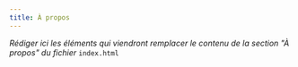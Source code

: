 ```yaml
---
title: À propos
---
```


*Rédiger ici les éléments qui viendront remplacer le contenu de la section "À propos" du fichier* `index.html`

<!--

TEXTE ORIGINAL :

L’Otletosphère est une cartographie relationnelle des personnalités et institutions liées à Paul Otlet. Elle cherche à mettre en visibilité la forte implication de Paul Otlet au sein des organisations pacifistes internationales ainsi qu'au sein des institutions bibliographiques et documentaires. La mise en oeuvre de ses projets pacifistes, documentaires, féministes lui a permis de côtoyer de nombreuses personnalités scientifiques et artistiques avec lesquelles il a pu entretenir des correspondances, se lier d'amitié, ou collaborer. Ces relations sont souvent connues ou attestées par l'examen des archives du Mundaneum.

À l’exception des images, les contenus de ce site sont sous licence Creative Commons Attribution. CC BY HyperOtlet (Clément Borel, Guillaume Brioudes, Jean David, Olivier Le Deuff et Arthur Perret)

Manuel d'utilisation
Le manuel d'utilisation est disponible à l'adresse suivante : https://hyperotlet.github.io/otletosphere/

Liens
Carnet de recherche : https://hyperotlet.hypotheses.org/
Compte Twitter : https://twitter.com/hyperotlet
Frise chronologique interactive sur Paul Otlet : http://hyperotlet.huma-num.fr/timeline.html

-->
